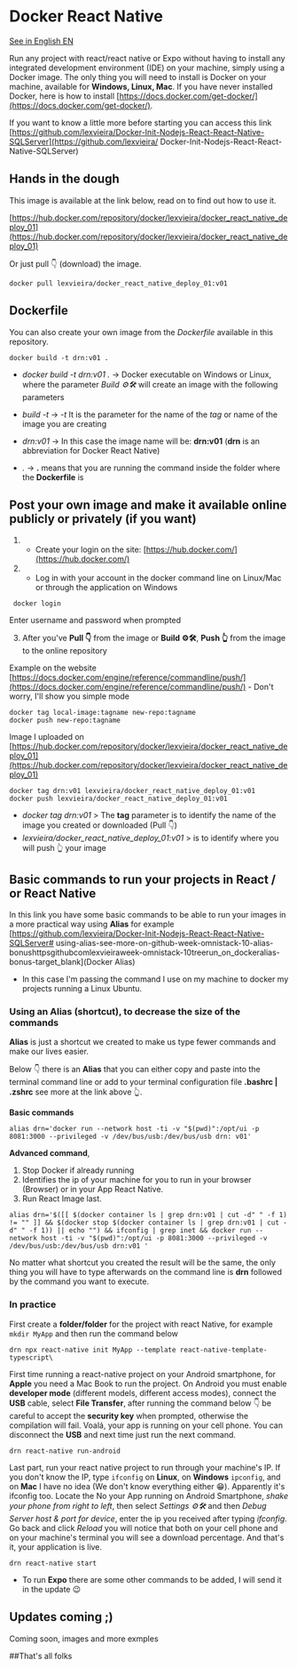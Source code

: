 # Docker React Native
[See in English EN](README-EN.md)

Run any project with react/react native or Expo without having to install any integrated development environment (IDE) on your machine, simply using a Docker image. The only thing you will need to install is Docker on your machine, available for **Windows, Linux, Mac**. If you have never installed Docker, here is how to install [https://docs.docker.com/get-docker/](https://docs.docker.com/get-docker/).

If you want to know a little more before starting you can access this link [https://github.com/lexvieira/Docker-Init-Nodejs-React-React-Native-SQLServer](https://github.com/lexvieira/ Docker-Init-Nodejs-React-React-Native-SQLServer)

## Hands in the dough

This image is available at the link below, read on to find out how to use it.

[https://hub.docker.com/repository/docker/lexvieira/docker_react_native_deploy_01](https://hub.docker.com/repository/docker/lexvieira/docker_react_native_deploy_01)

Or just pull 👇 (download) the image.

```docker pull lexvieira/docker_react_native_deploy_01:v01```

## Dockerfile

You can also create your own image from the *Dockerfile* available in this repository.

```docker build -t drn:v01 .```

* *docker build -t drn:v01 .* -> Docker executable on Windows or Linux, where the parameter *Build ⚙️🛠️* will create an image with the following parameters

* *build -t* -> *-t* It is the parameter for the name of the *tag* or name of the image you are creating

* *drn:v01* -> In this case the image name will be: **drn:v01** (**drn** is an abbreviation for Docker React Native)

* *.* -> **.** means that you are running the command inside the folder where the **Dockerfile** is

## Post your own image and make it available online publicly or privately (if you want)

1) - Create your login on the site: [https://hub.docker.com/](https://hub.docker.com/)

2) - Log in with your account in the docker command line on Linux/Mac or through the application on Windows

```
 docker login
```

Enter username and password when prompted

3) After you've **Pull 👇** from the image or **Build ⚙️🛠️**, **Push 👆** from the image to the online repository

Example on the website [https://docs.docker.com/engine/reference/commandline/push/](https://docs.docker.com/engine/reference/commandline/push/) - Don't worry, I'll show you simple mode

```
docker tag local-image:tagname new-repo:tagname
docker push new-repo:tagname
```

Image I uploaded on [https://hub.docker.com/repository/docker/lexvieira/docker_react_native_deploy_01](https://hub.docker.com/repository/docker/lexvieira/docker_react_native_deploy_01)

```
docker tag drn:v01 lexvieira/docker_react_native_deploy_01:v01
docker push lexvieira/docker_react_native_deploy_01:v01
```

* *docker tag drn:v01* > The **tag** parameter is to identify the name of the image you created or downloaded (Pull 👇)
* *lexvieira/docker_react_native_deploy_01:v01* > is to identify where you will push 👆 your image

## Basic commands to run your projects in React / or React Native

In this link you have some basic commands to be able to run your images in a more practical way using **Alias** for example [https://github.com/lexvieira/Docker-Init-Nodejs-React-React-Native-SQLServer# using-alias-see-more-on-github-week-omnistack-10-alias-bonushttpsgithubcomlexvieiraweek-omnistack-10treerun_on_dockeralias-bonus-target_blank](Docker Alias)


* In this case I'm passing the command I use on my machine to docker my projects running a Linux Ubuntu.

### Using an Alias ​​(shortcut), to decrease the size of the commands

**Alias** is just a shortcut we created to make us type fewer commands and make our lives easier.

Below 👇 there is an **Alias** that you can either copy and paste into the terminal command line or add to your terminal configuration file **.bashrc | .zshrc** see more at the link above 👆.

**Basic commands**
```
alias drn='docker run --network host -ti -v "$(pwd)":/opt/ui -p 8081:3000 --privileged -v /dev/bus/usb:/dev/bus/usb drn: v01'
```

**Advanced command**,
1) Stop Docker if already running
2) Identifies the ip of your machine for you to run in your browser (Browser) or in your App React Native.
3) Run React Image last.
```
alias drn='$([[ $(docker container ls | grep drn:v01 | cut -d" " -f 1) != "" ]] && $(docker stop $(docker container ls | grep drn:v01 | cut -d" " -f 1)) || echo "") && ifconfig | grep inet && docker run --network host -ti -v "$(pwd)":/opt/ui -p 8081:3000 --privileged -v /dev/bus/usb:/dev/bus/usb drn:v01 '
```

No matter what shortcut you created the result will be the same, the only thing you will have to type afterwards on the command line is **drn** followed by the command you want to execute.

### In practice

First create a **folder/folder** for the project with react Native, for example `mkdir MyApp` and then run the command below
```
drn npx react-native init MyApp --template react-native-template-typescript\
```

First time running a react-native project on your Android smartphone, for **Apple** you need a Mac Book to run the project.
On Android you must enable **developer mode** (different models, different access modes), connect the **USB** cable, select **File Transfer**, after running the command below 👇 be careful to accept the **security key** when prompted, otherwise the compilation will fail. Voalá, your app is running on your cell phone. You can disconnect the **USB** and next time just run the next command.
```
drn react-native run-android
```

Last part, run your react native project to run through your machine's IP. If you don't know the IP, type `ifconfig` on **Linux**, on **Windows** `ipconfig`, and on **Mac** I have no idea (We don't know everything either 😁). Apparently it's ifconfig too.
Locate the No your App running on Android Smartphone, *shake your phone from right to left*, then select *Settings ⚙️🛠️* and then *Debug Server host & port for device*, enter the ip you received after typing *ifconfig*. Go back and click *Reload* you will notice that both on your cell phone and on your machine's terminal you will see a download percentage. And that's it, your application is live.
```
drn react-native start
```

* To run **Expo** there are some other commands to be added, I will send it in the update 😉

## Updates coming ;)

Coming soon, images and more exmples

##That's all folks